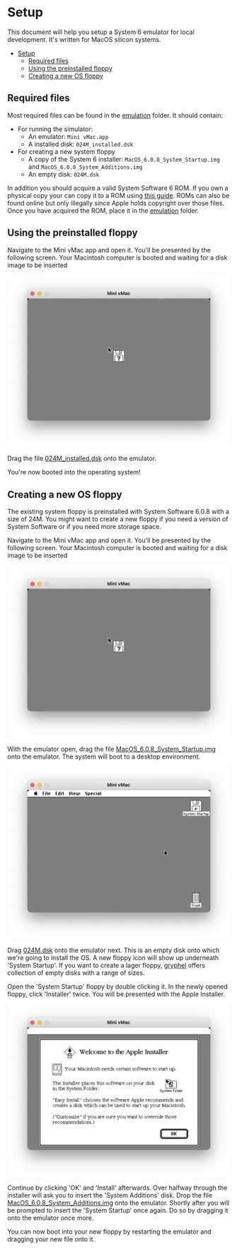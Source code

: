 # Setup

This document will help you setup a System 6 emulator for local development. It's written for MacOS silicon systems.

- [Setup](#setup)
  - [Required files](#required-files)
  - [Using the preinstalled floppy](#using-the-preinstalled-floppy)
  - [Creating a new OS floppy](#creating-a-new-os-floppy)


## Required files

Most required files can be found in the [emulation](emulation) folder. It should contain:
- For running the simulator:
  - An emulator: `Mini vMac.app`
  - A installed disk: `024M_installed.dsk`
- For creating a new system floppy
  - A copy of the System 6 installer: `MacOS_6.0.8_System_Startup.img` and `MacOS_6.0.8_System_Additions.img`
  - An empty disk: `024M.dsk`

In addition you should acquire a valid System Software 6 ROM. If you own a physical copy your can copy it to a ROM using [this guide](https://www.gryphel.com/c/minivmac/extras/copyroms/index.html). ROMs can also be found online but only illegally since Apple holds copyright over those files. Once you have acquired the ROM, place it in the [emulation](../emulation/) folder.

## Using the preinstalled floppy

Navigate to the Mini vMac app and open it. You'll be presented by the following screen. Your Macintosh computer is booted and waiting for a disk image to be inserted

![Mini vMac waiting for a disk image](./images/Mini%20vMac%20boot.png)

Drag the file [024M_installed.dsk](../emulation/024M_installed.dsk) onto the emulator.

You're now booted into the operating system!

## Creating a new OS floppy

The existing system floppy is preinstalled with System Software 6.0.8 with a size of 24M. You might want to create a new floppy if you need a version of System Software or if you need more storage space.

Navigate to the Mini vMac app and open it. You'll be presented by the following screen. Your Macintosh computer is booted and waiting for a disk image to be inserted

![Mini vMac waiting for a disk image](./images/Mini%20vMac%20boot.png)

With the emulator open, drag the file [MacOS_6.0.8_System_Startup.img](../emulation/MacOS_6.0.8_System_Startup.img) onto the emulator. The system will boot to a desktop environment.

![Mini vMac booted into a desktop environment](./images/Mini%20vMac%20startup.png)

Drag [024M.dsk](../emulation/024M.dsk) onto the emulator next. This is an empty disk onto which we're going to install the OS. A new floppy icon will show up underneath 'System Startup'. If you want to create a lager floppy, [gryphel](https://www.gryphel.com/c/minivmac/extras/blanks/index.html) offers collection of empty disks with a range of sizes.

Open the 'System Startup' floppy by double clicking it. In the newly opened floppy, click 'Installer' twice. You will be presented with the Apple Installer.

![Mini vMac Apple Installer](./images/Mini%20vMac%20Apple%20installer.png)

Continue by clicking 'OK' and 'Install' afterwards. Over halfway through the installer will ask you to insert the 'System Additions' disk. Drop the file [MacOS_6.0.8_System_Additions.img](../emulation/MacOS_6.0.8_System_Additions.img) onto the emulator. Shortly after you will be prompted to insert the 'System Startup' once again. Do so by dragging it onto the emulator once more.

You can now boot into your new floppy by restarting the emulator and dragging your new file onto it.